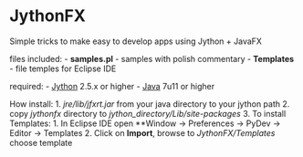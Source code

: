 JythonFX
========

Simple tricks to make easy to develop apps using Jython + JavaFX

files included:
	- **samples.pl** - samples with polish commentary
	- **Templates** - file temples for Eclipse IDE

required:
	- [Jython](http://www.jython.org/downloads.html) 2.5.x or higher
	- [Java](http://www.java.com) 7u11 or higher

How install:
    1. *jre/lib/jfxrt.jar* from your java directory to your jython path
	2. copy *jythonfx* directory to *jython_directory/Lib/site-packages*
	3. To install Templates:
		1. In Eclipse IDE open **Window -> Preferences -> PyDev -> Editor -> Templates
		2. Click on **Import**, browse to *JythonFX/Templates* choose template
